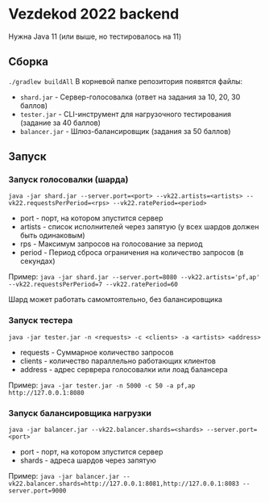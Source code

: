 # Vezdekod 2022 backend
Нужна Java 11 (или выше, но тестировалось на 11)
## Сборка
``./gradlew buildAll``
В корневой папке репозитория появятся файлы:
- `shard.jar` - Сервер-голосовалка (ответ на задания за 10, 20, 30 баллов)
- `tester.jar` - CLI-инструмент для нагрузочного тестирования (задание за 40 баллов)
- `balancer.jar` - Шлюз-балансировщик (задания за 50 баллов)
## Запуск
### Запуск голосовалки (шарда)

``java -jar shard.jar --server.port=<port> --vk22.artists=<artists> --vk22.requestsPerPeriod=<rps> --vk22.ratePeriod=<period>``
- port - порт, на котором зпустится сервер
- artists - список исполнителей через запятую (у всех шардов должен быть одинаковым)
- rps - Максимум запросов на голосование за период
- period - Период сброса ограничения на количество запросов (в секундах)

Пример: ``java -jar shard.jar --server.port=8080 --vk22.artists='pf,ap' --vk22.requestsPerPeriod=7 --vk22.ratePeriod=60``

Шард может работать самомтоятельно, без балансировщика

### Запуск тестера
`java -jar tester.jar -n <requests> -c <clients> -a <artists> <address>`
- requests - Суммарное количество запросов
- clients - количество параллельно работающих клиентов
- address - адрес серврера голосовалки или лоад балансера

Пример: `java -jar tester.jar -n 5000 -c 50 -a pf,ap http://127.0.0.1:8080`


### Запуск балансировщика нагрузки
``java -jar balancer.jar --vk22.balancer.shards=<shards> --server.port=<port>``
- port - порт, на котором зпустится сервер
- shards - адреса шардов через запятую


Пример: ``java -jar balancer.jar --vk22.balancer.shards=http://127.0.0.1:8081,http://127.0.0.1:8083 --server.port=9000``